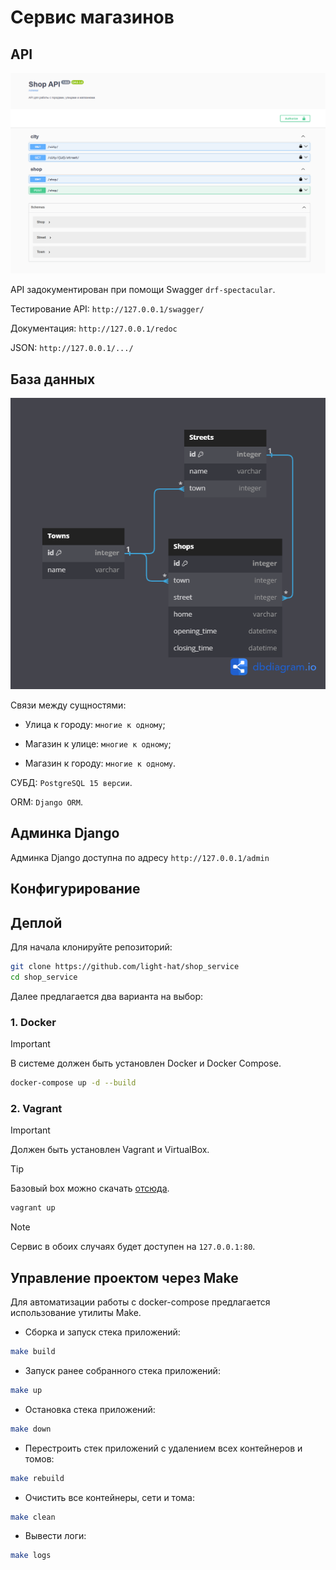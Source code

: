 # Сервис магазинов

## API

![Swagger](assets/swagger.png)

API задокументирован при помощи Swagger `drf-spectacular`.

Тестирование API: `http://127.0.0.1/swagger/`

Документация: `http://127.0.0.1/redoc`

JSON: `http://127.0.0.1/.../`

## База данных

![ERD](assets/database.png)

Связи между сущностями:

- Улица к городу: `многие к одному`;

- Магазин к улице: `многие к одному`;

- Магазин к городу: `многие к одному`.

СУБД: `PostgreSQL 15 версии`.

ORM: `Django ORM`.

## Админка Django

Админка Django доступна по адресу `http://127.0.0.1/admin`

## Конфигурирование



## Деплой

Для начала клонируйте репозиторий:

```bash
git clone https://github.com/light-hat/shop_service
cd shop_service
```

Далее предлагается два варианта на выбор:

### 1. Docker

> [!IMPORTANT]  
> В системе должен быть установлен Docker и Docker Compose.

```bash
docker-compose up -d --build
```

### 2. Vagrant

> [!IMPORTANT]  
> Должен быть установлен Vagrant и VirtualBox.

> [!TIP]
> Базовый box можно скачать [отсюда](https://portal.cloud.hashicorp.com/vagrant/discover/ubuntu/focal64).

```bash
vagrant up
```

> [!NOTE]  
> Сервис в обоих случаях будет доступен на `127.0.0.1:80`.

## Управление проектом через Make

Для автоматизации работы с docker-compose предлагается использование утилиты Make.

- Сборка и запуск стека приложений:

```bash
make build
```

- Запуск ранее собранного стека приложений:

```bash
make up
```

- Остановка стека приложений:

```bash
make down
```

- Перестроить стек приложений с удалением всех контейнеров и томов:

```bash
make rebuild
```

- Очистить все контейнеры, сети и тома:

```bash
make clean
```

- Вывести логи:

```bash
make logs
```
